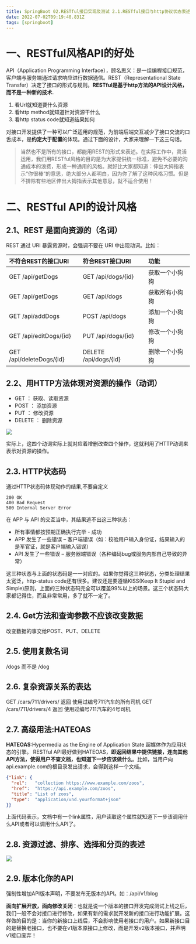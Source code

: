 ```yaml
---
title: SpringBoot 02.RESTful接口实现及测试 2.1.RESTful接口与http协议状态表述
date: 2022-07-02T09:19:40.831Z
tags: [springboot]
---
```

# 一、RESTful风格API的好处

API（Application Programming Interface），顾名思义：是一组编程接口规范，客户端与服务端通过请求响应进行数据通信。REST（Representational State Transfer）决定了接口的形式与规则。**RESTful是基于http方法的API设计风格，而不是一种新的技术.**

1. 看Url就知道要什么资源
2. 看http method就知道针对资源干什么
3. 看http status code就知道结果如何

对接口开发提供了一种可以广泛适用的规范，为前端后端交互减少了接口交流的口舌成本，是**约定大于配置**的体现。通过下面的设计，大家来理解一下这三句话。

>当然也不是所有的接口，都能用REST的形式来表述。在实际工作中，灵活运用，我们用RESTful风格的目的是为大家提供统一标准，避免不必要的沟通成本的浪费，形成一种通用的风格。就好比大家都知道：伸出大拇指表示“你很棒“的意思，绝大部分人都明白，因为你了解了这种风格习惯。但是不排除有些地区伸出大拇指表示其他意思，就不适合使用！

# 二、RESTful API的设计风格

## 2.1、REST 是面向资源的（名词）

REST 通过 URI 暴露资源时，会强调不要在 URI 中出现动词。比如：

| 不符合REST的接口URI      | 符合REST接口URI       | 功能           |
| :----------------------- | :-------------------- | :------------- |
| GET /api/getDogs         | GET /api/dogs/{id}    | 获取一个小狗狗 |
| GET /api/getDogs         | GET /api/dogs         | 获取所有小狗狗 |
| GET /api/addDogs         | POST /api/dogs        | 添加一个小狗狗 |
| GET /api/editDogs/{id}   | PUT /api/dogs/{id}    | 修改一个小狗狗 |
| GET /api/deleteDogs/{id} | DELETE /api/dogs/{id} | 删除一个小狗狗 |

## 2.2、用HTTP方法体现对资源的操作（动词）

- GET ： 获取、读取资源
- POST ： 添加资源
- PUT ： 修改资源
- DELETE ： 删除资源

![](https://cdn.jsdelivr.net/gh/krislinzhao/IMGcloud/img//20200416130005.png)

实际上，这四个动词实际上就对应着增删改查四个操作，这就利用了HTTP动词来表示对资源的操作。

## 2.3. HTTP状态码

通过HTTP状态码体现动作的结果,不要自定义

```
200 OK 
400 Bad Request 
500 Internal Server Error
```

在 APP 与 API 的交互当中，其结果逃不出这三种状态：

- 所有事情都按预期正确执行完毕 - 成功
- APP 发生了一些错误 – 客户端错误（如：校验用户输入身份证，结果输入的是军官证，就是客户端输入错误）
- API 发生了一些错误 – 服务器端错误（各种编码bug或服务内部自己导致的异常）

这三种状态与上面的状态码是一一对应的。如果你觉得这三种状态，分类处理结果太宽泛，http-status code还有很多。建议还是要遵循KISS(Keep It Stupid and Simple)原则，上面的三种状态码完全可以覆盖99%以上的场景。这三个状态码大家都记得住，而且非常常用，多了就不一定了。

## 2.4. Get方法和查询参数不应该改变数据

改变数据的事交给POST、PUT、DELETE

## 2.5. 使用复数名词

/dogs 而不是 /dog

## 2.6. 复杂资源关系的表达

GET /cars/711/drivers/ 返回 使用过编号711汽车的所有司机
GET /cars/711/drivers/4 返回 使用过编号711汽车的4号司机

## 2.7. 高级用法:HATEOAS

**HATEOAS**:Hypermedia as the Engine of Application State 超媒体作为应用状态的引擎。
RESTful API最好做到HATEOAS，**即返回结果中提供链接，连向其他API方法，使得用户不查文档，也知道下一步应该做什么**。比如，当用户向api.example.com的根目录发出请求，会得到这样一个文档。

```json
{"link": {
  "rel":   "collection https://www.example.com/zoos",
  "href":  "https://api.example.com/zoos",
  "title": "List of zoos",
  "type":  "application/vnd.yourformat+json"
}}
```

上面代码表示，文档中有一个link属性，用户读取这个属性就知道下一步该调用什么API或者可以调用什么API了。

## 2.8. 资源**过滤、排序、选择和分页**的表述

![](https://cdn.jsdelivr.net/gh/krislinzhao/IMGcloud/img//20200416131439.png)

## 2.9. 版本化你的API

强制性增加API版本声明，不要发布无版本的API。如：/api/v1/blog

**面向扩展开放，面向修改关闭**：也就是说一个版本的接口开发完成测试上线之后，我们一般不会对接口进行修改，如果有新的需求就开发新的接口进行功能扩展。这样做的目的是：当你的新接口上线后，不会影响使用老接口的用户。如果新接口目的是替换老接口，也不要在v1版本原接口上修改，而是开发v2版本接口，并声明v1接口废弃！